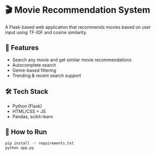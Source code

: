 # 🎬 Movie Recommendation System

A Flask-based web application that recommends movies based on user input using TF-IDF and cosine similarity.

## 🚀 Features
- Search any movie and get similar movie recommendations
- Autocomplete search
- Genre-based filtering
- Trending & recent search support

## 🛠️ Tech Stack
- Python (Flask)
- HTML/CSS + JS
- Pandas, scikit-learn


## 📁 How to Run
```bash
pip install -r requirements.txt
python app.py

